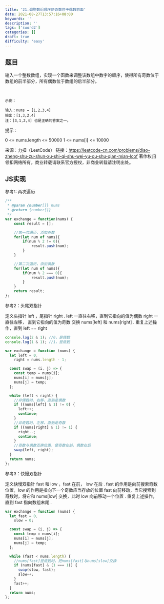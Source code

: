 ```yaml
---
title: '21.调整数组顺序使奇数位于偶数前面'
date: 2021-08-27T13:57:16+08:00
keywords: ''
description: ''
tags: ['sword2']
categories: []
draft: true
difficulty: 'easy'
---
```


## 题目

输入一个整数数组，实现一个函数来调整该数组中数字的顺序，使得所有奇数位于数组的前半部分，所有偶数位于数组的后半部分。

 
```
示例：

输入：nums = [1,2,3,4]
输出：[1,3,2,4] 
注：[3,1,2,4] 也是正确的答案之一。
```

提示：

0 <= nums.length <= 50000
1 <= nums[i] <= 10000

来源：力扣（LeetCode）
链接：https://leetcode-cn.com/problems/diao-zheng-shu-zu-shun-xu-shi-qi-shu-wei-yu-ou-shu-qian-mian-lcof
著作权归领扣网络所有。商业转载请联系官方授权，非商业转载请注明出处。

## JS实现 

参考1: 两次遍历

```javascript
/**
 * @param {number[]} nums
 * @return {number[]}
 */
var exchange = function(nums) {
	const result = [];

	//第一次遍历，添加奇数
	for(let num of nums){
		if(num % 2 != 0){
			result.push(num);
		}
	}

	//第二次遍历，添加偶数
	for(let num of nums){
		if(num % 2 === 0){
			result.push(num);
		}
	}
	return result;
};
```

参考2：头尾双指针

定义头指针 left ，尾指针 right .
left 一直往右移，直到它指向的值为偶数
right 一直往左移， 直到它指向的值为奇数
交换 nums[left] 和 nums[right] .
重复上述操作，直到 left == right 


```javascript
console.log(2 & 1); //0，是偶数
console.log(1 & 1); //1，是奇数
```

```javascript
var exchange = function (nums) {
  let left = 0,
    right = nums.length - 1;

  const swap = (i, j) => {
    const temp = nums[i];
    nums[i] = nums[j];
    nums[j] = temp;
  };

  while (left < right) {
    //非偶数时，右移，直到是偶数
    if ((nums[left] & 1) != 0) {
      left++;
      continue;
    }
    //非奇数时，左移，直到是奇数
    if ((nums[right] & 1) != 1) {
      right--;
      continue;
    }
    //奇数与偶数互换位置，使奇数在前，偶数在后
    swap(left, right);
  }
  return nums;
};
```

参考3：快慢双指针 

定义快慢双指针 fast 和 low ，fast 在前， low 在后 .
fast 的作用是向前搜索奇数位置，low 的作用是指向下一个奇数应当存放的位置
fast 向前移动，当它搜索到奇数时，将它和 nums[low] 交换，此时 low 向前移动一个位置 .
重复上述操作，直到 fast 指向数组末尾 .

```javascript
var exchange = function (nums) {
  let fast = 0,
    slow = 0;

  const swap = (i, j) => {
    const temp = nums[i];
    nums[i] = nums[j];
    nums[j] = temp;
  };

  while (fast < nums.length) {
    //nums[fast]是奇数时，把nums[fast]与nums[slow]交换
    if (nums[fast] & (1 === 1)) {
      swap(slow, fast);
      slow++;
    }
    fast++;
  }
  return nums;
};
```
